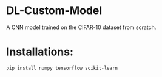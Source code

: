 # DL-Custom-Model
A CNN model trained on the CIFAR-10 dataset from scratch.

# Installations:
`pip install numpy tensorflow scikit-learn`

